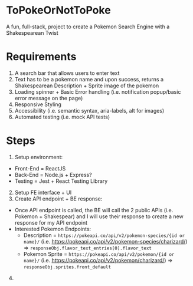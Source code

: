# ToPokeOrNotToPoke
A fun, full-stack, project to create a Pokemon Search Engine with a Shakespearean Twist 

# Requirements
1. A search bar that allows users to enter text
2. Text has to be a pokemon name and upon success, returns a Shakespearean Description + Sprite image of the pokemon
3. Loading spinner + Basic Error handling (i.e. notification popup/basic error message on the page) 
4. Responsive Styling
5. Accessibility (i.e. semantic syntax, aria-labels, alt for images)
6. Automated testing (i.e. mock API tests)

# Steps
1. Setup environment:
  * Front-End = ReactJS
  * Back-End = Node.js + Express?
  * Testing = Jest + React Testing Library
2. Setup FE interface + UI
3. Create API endpoint + BE response:
  * Once API endpoint is called, the BE will call the 2 public APIs (i.e. Pokemon + Shakespear) and I will use their response to create a new response for my API endpoint 
  * Interested Pokemon Endpoints:
    * Description = `https://pokeapi.co/api/v2/pokemon-species/{id or name}/` (i.e. https://pokeapi.co/api/v2/pokemon-species/charizard/) => `responseObj.flavor_text_entries[0].flavor_text`
    * Pokemon Sprite = `https://pokeapi.co/api/v2/pokemon/{id or name}/` (i.e. https://pokeapi.co/api/v2/pokemon/charizard/) => `responseObj.sprites.front_default`
4. 